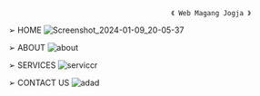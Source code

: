 		                                    《 Web Magang Jogja 》
➢ HOME
![Screenshot_2024-01-09_20-05-37](https://github.com/afidyoga/Web-Magang-jogja/assets/83437629/428b9d6c-e7a5-4943-b2fa-5f5bcb620912)

➢ ABOUT
![about](https://github.com/afidyoga/Web-Magang-jogja/assets/83437629/788b1389-05d0-405f-8646-f2d708b444b7)

➢ SERVICES
![serviccr](https://github.com/afidyoga/Web-Magang-jogja/assets/83437629/1cc50866-420f-4c9f-9097-9e1e16c21db3)

➢ CONTACT US
![adad](https://github.com/afidyoga/Web-Magang-jogja/assets/83437629/897d2e5e-3a24-4f3f-ae8f-9f1b8cd67694)
